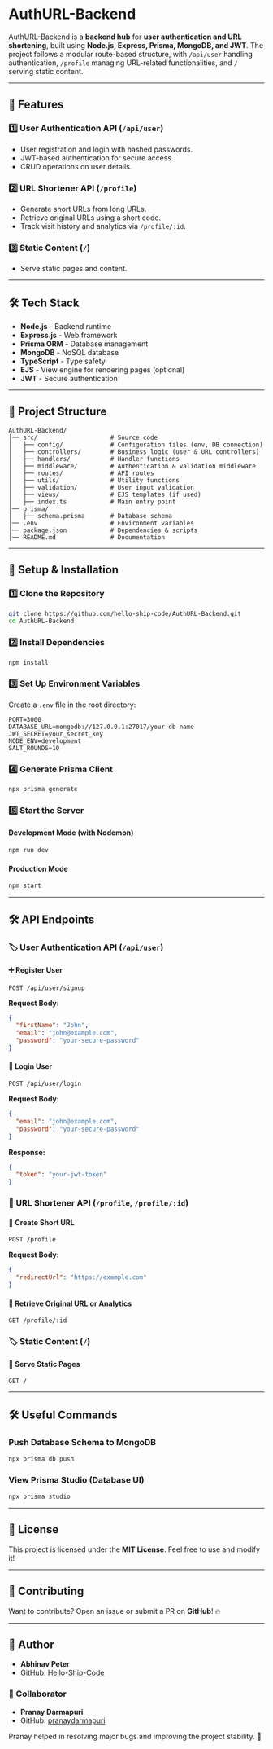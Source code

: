 # AuthURL-Backend

AuthURL-Backend is a **backend hub** for **user authentication and URL shortening**, built using **Node.js, Express, Prisma, MongoDB, and JWT**. The project follows a modular route-based structure, with `/api/user` handling authentication, `/profile` managing URL-related functionalities, and `/` serving static content.

---

## 🚀 Features

### 1️⃣ User Authentication API (`/api/user`)

- User registration and login with hashed passwords.
- JWT-based authentication for secure access.
- CRUD operations on user details.

### 2️⃣ URL Shortener API (`/profile`)

- Generate short URLs from long URLs.
- Retrieve original URLs using a short code.
- Track visit history and analytics via `/profile/:id`.

### 3️⃣ Static Content (`/`)

- Serve static pages and content.

---

## 🛠️ Tech Stack

- **Node.js** - Backend runtime
- **Express.js** - Web framework
- **Prisma ORM** - Database management
- **MongoDB** - NoSQL database
- **TypeScript** - Type safety
- **EJS** - View engine for rendering pages (optional)
- **JWT** - Secure authentication

---

## 📂 Project Structure

```
AuthURL-Backend/
│── src/                    # Source code
│   ├── config/             # Configuration files (env, DB connection)
│   ├── controllers/        # Business logic (user & URL controllers)
│   ├── handlers/           # Handler functions
│   ├── middleware/         # Authentication & validation middleware
│   ├── routes/             # API routes
│   ├── utils/              # Utility functions
│   ├── validation/         # User input validation
│   ├── views/              # EJS templates (if used)
│   ├── index.ts            # Main entry point
│── prisma/
│   ├── schema.prisma       # Database schema
│── .env                    # Environment variables
│── package.json            # Dependencies & scripts
│── README.md               # Documentation
```

---

## 🚀 Setup & Installation

### 1️⃣ Clone the Repository

```sh
git clone https://github.com/hello-ship-code/AuthURL-Backend.git
cd AuthURL-Backend
```

### 2️⃣ Install Dependencies

```sh
npm install
```

### 3️⃣ Set Up Environment Variables

Create a `.env` file in the root directory:

```env
PORT=3000
DATABASE_URL=mongodb://127.0.0.1:27017/your-db-name
JWT_SECRET=your_secret_key
NODE_ENV=development
SALT_ROUNDS=10
```

### 4️⃣ Generate Prisma Client

```sh
npx prisma generate
```

### 5️⃣ Start the Server

#### Development Mode (with Nodemon)

```sh
npm run dev
```

#### Production Mode

```sh
npm start
```

---

## 🛠️ API Endpoints

### 🏷️ User Authentication API (`/api/user`)

#### ➕ Register User

```http
POST /api/user/signup
```

**Request Body:**

```json
{
  "firstName": "John",
  "email": "john@example.com",
  "password": "your-secure-password"
}
```

#### 🔑 Login User

```http
POST /api/user/login
```

**Request Body:**

```json
{
  "email": "john@example.com",
  "password": "your-secure-password"
}
```

**Response:**

```json
{
  "token": "your-jwt-token"
}
```

### 🔗 URL Shortener API (`/profile`, `/profile/:id`)

#### 🎯 Create Short URL

```http
POST /profile
```

**Request Body:**

```json
{
  "redirectUrl": "https://example.com"
}
```

#### 🔗 Retrieve Original URL or Analytics

```http
GET /profile/:id
```

### 🏷️ Static Content (`/`)

#### 📄 Serve Static Pages

```http
GET /
```

---

## 🛠️ Useful Commands

### Push Database Schema to MongoDB

```sh
npx prisma db push
```

### View Prisma Studio (Database UI)

```sh
npx prisma studio
```

---

## 📜 License

This project is licensed under the **MIT License**. Feel free to use and modify it!

---

## 🚀 Contributing

Want to contribute? Open an issue or submit a PR on **GitHub**! 🔥

---

## 🔗 Author

- **Abhinav Peter**
- GitHub: [Hello-Ship-Code](https://github.com/Hello-Ship-Code)

### 🤝 Collaborator
- **Pranay Darmapuri**
- GitHub: [pranaydarmapuri](https://github.com/pranaydarmapuri)

Pranay helped in resolving major bugs and improving the project stability. 🚀

